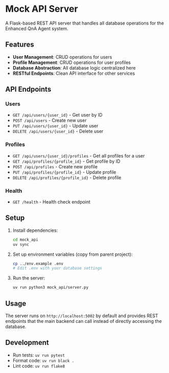 # Mock API Server

A Flask-based REST API server that handles all database operations for the Enhanced QnA Agent system.

## Features

- **User Management**: CRUD operations for users
- **Profile Management**: CRUD operations for user profiles
- **Database Abstraction**: All database logic centralized here
- **RESTful Endpoints**: Clean API interface for other services

## API Endpoints

### Users
- `GET /api/users/{user_id}` - Get user by ID
- `POST /api/users` - Create new user
- `PUT /api/users/{user_id}` - Update user
- `DELETE /api/users/{user_id}` - Delete user

### Profiles
- `GET /api/users/{user_id}/profiles` - Get all profiles for a user
- `GET /api/profiles/{profile_id}` - Get profile by ID
- `POST /api/profiles` - Create new profile
- `PUT /api/profiles/{profile_id}` - Update profile
- `DELETE /api/profiles/{profile_id}` - Delete profile

### Health
- `GET /health` - Health check endpoint

## Setup

1. Install dependencies:
   ```bash
   cd mock_api
   uv sync
   ```

2. Set up environment variables (copy from parent project):
   ```bash
   cp ../env.example .env
   # Edit .env with your database settings
   ```

3. Run the server:
   ```bash
   uv run python3 mock_api/server.py
   ```

## Usage

The server runs on `http://localhost:5002` by default and provides REST endpoints that the main backend can call instead of directly accessing the database.

## Development

- Run tests: `uv run pytest`
- Format code: `uv run black .`
- Lint code: `uv run flake8`
